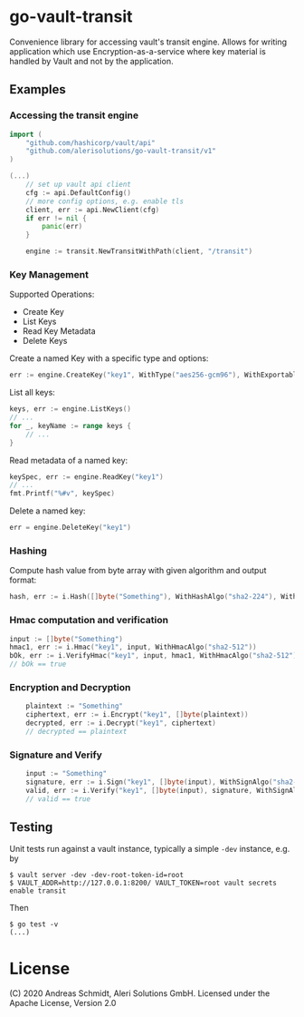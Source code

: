 # go-vault-transit

Convenience library for accessing vault's transit engine. Allows for writing application which use Encryption-as-a-service where key material is handled by Vault and not by the application.

## Examples

### Accessing the transit engine

```go
import (
    "github.com/hashicorp/vault/api"
    "github.com/alerisolutions/go-vault-transit/v1"
)

(...)
    // set up vault api client
    cfg := api.DefaultConfig()
    // more config options, e.g. enable tls
    client, err := api.NewClient(cfg)
    if err != nil {
        panic(err)
    }

    engine := transit.NewTransitWithPath(client, "/transit")
```

### Key Management

Supported Operations:
* Create Key 
* List Keys
* Read Key Metadata
* Delete Keys

Create a named Key with a specific type and options:
```go
err := engine.CreateKey("key1", WithType("aes256-gcm96"), WithExportable(),  WithPlaintextBackup())
```

List all keys:
```go
keys, err := engine.ListKeys()
// ...
for _, keyName := range keys {
    // ...
}
```

Read metadata of a named key:
```go
keySpec, err := engine.ReadKey("key1")
// ...
fmt.Printf("%#v", keySpec)
```

Delete a named key:
```go
err = engine.DeleteKey("key1")
```

### Hashing

Compute hash value from byte array with given algorithm and output format:
```go
hash, err := i.Hash([]byte("Something"), WithHashAlgo("sha2-224"), WithHashFormat("base64"))
```

### Hmac computation and verification

```go
input := []byte("Something")
hmac1, err := i.Hmac("key1", input, WithHmacAlgo("sha2-512"))
bOk, err := i.VerifyHmac("key1", input, hmac1, WithHmacAlgo("sha2-512"))
// bOk == true
```

### Encryption and Decryption

```go
	plaintext := "Something"
	ciphertext, err := i.Encrypt("key1", []byte(plaintext))
    decrypted, err := i.Decrypt("key1", ciphertext)
    // decrypted == plaintext

```

### Signature and Verify

```go
	input := "Something"
	signature, err := i.Sign("key1", []byte(input), WithSignAlgo("sha2-256"))
    valid, err := i.Verify("key1", []byte(input), signature, WithSignAlgo("sha2-256"))
    // valid == true

```


## Testing

Unit tests run against a vault instance, typically a simple `-dev` instance, e.g. by

```
$ vault server -dev -dev-root-token-id=root
$ VAULT_ADDR=http://127.0.0.1:8200/ VAULT_TOKEN=root vault secrets enable transit
```

Then

```
$ go test -v
(...)
```

# License
(C) 2020 Andreas Schmidt, Aleri Solutions GmbH. Licensed under the Apache License, Version 2.0
